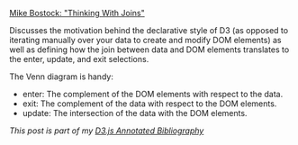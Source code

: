 [Mike Bostock: "Thinking With Joins"][article]

Discusses the motivation behind the declarative style of D3 (as opposed to iterating manually over your data to create and modify DOM elements) as well as defining how the join between data and DOM elements translates to the enter, update, and exit selections.

The Venn diagram is handy:

- enter: The complement of the DOM elements with respect to the data.
- exit: The complement of the data with respect to the DOM elements.
- update:  The intersection of the data with the DOM elements.

_This post is part of my [D3.js Annotated Bibliography][d3biblio]_

[article]: http://bost.ocks.org/mike/join/ "Thinking With Joins"
[d3biblio]: http://www.poorlytrainedape.com/tag/d3-bibliography/